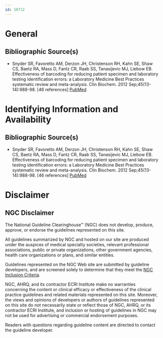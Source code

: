 ```yaml
---
id: 10712
---
```


# General

## Bibliographic Source(s)

- Snyder SR, Favoretto AM, Derzon JH, Christenson RH, Kahn SE, Shaw CS, Baetz RA, Mass D, Fantz CR, Raab SS, Tanasijevic MJ, Liebow EB. Effectiveness of barcoding for reducing patient specimen and laboratory testing identification errors: a Laboratory Medicine Best Practices systematic review and meta-analysis. Clin Biochem. 2012 Sep;45(13-14):988-98. [46 references] [ PubMed ](http://www.ncbi.nlm.nih.gov/entrez/query.fcgi?cmd=Retrieve&db=pubmed&dopt=Abstract&list_uids=22750145)

# Identifying Information and Availability

## Bibliographic Source(s)

- Snyder SR, Favoretto AM, Derzon JH, Christenson RH, Kahn SE, Shaw CS, Baetz RA, Mass D, Fantz CR, Raab SS, Tanasijevic MJ, Liebow EB. Effectiveness of barcoding for reducing patient specimen and laboratory testing identification errors: a Laboratory Medicine Best Practices systematic review and meta-analysis. Clin Biochem. 2012 Sep;45(13-14):988-98. [46 references] [ PubMed ](http://www.ncbi.nlm.nih.gov/entrez/query.fcgi?cmd=Retrieve&db=pubmed&dopt=Abstract&list_uids=22750145)

# Disclaimer

## NGC Disclaimer

The National Guideline Clearinghouse™ (NGC) does not develop, produce, approve, or endorse the guidelines represented on this site.

All guidelines summarized by NGC and hosted on our site are produced under the auspices of medical specialty societies, relevant professional associations, public or private organizations, other government agencies, health care organizations or plans, and similar entities.

Guidelines represented on the NGC Web site are submitted by guideline developers, and are screened solely to determine that they meet the [NGC Inclusion Criteria](/help-and-about/summaries/inclusion-criteria).

NGC, AHRQ, and its contractor ECRI Institute make no warranties concerning the content or clinical efficacy or effectiveness of the clinical practice guidelines and related materials represented on this site. Moreover, the views and opinions of developers or authors of guidelines represented on this site do not necessarily state or reflect those of NGC, AHRQ, or its contractor ECRI Institute, and inclusion or hosting of guidelines in NGC may not be used for advertising or commercial endorsement purposes.

Readers with questions regarding guideline content are directed to contact the guideline developer.


